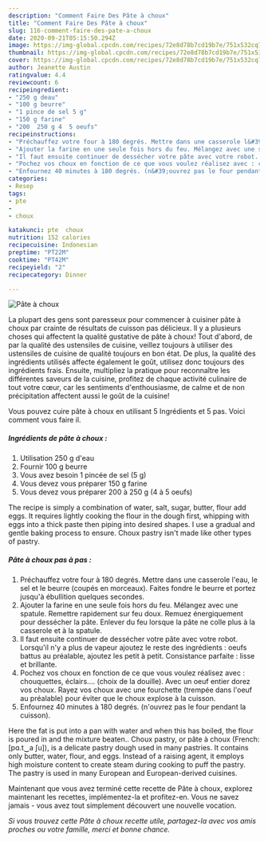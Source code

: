 ```yaml
---
description: "Comment Faire Des Pâte à choux"
title: "Comment Faire Des Pâte à choux"
slug: 116-comment-faire-des-pate-a-choux
date: 2020-09-21T05:15:50.294Z
image: https://img-global.cpcdn.com/recipes/72e8d78b7cd19b7e/751x532cq70/pate-a-choux-photo-principale-de-la-recette.jpg
thumbnail: https://img-global.cpcdn.com/recipes/72e8d78b7cd19b7e/751x532cq70/pate-a-choux-photo-principale-de-la-recette.jpg
cover: https://img-global.cpcdn.com/recipes/72e8d78b7cd19b7e/751x532cq70/pate-a-choux-photo-principale-de-la-recette.jpg
author: Jeanette Austin
ratingvalue: 4.4
reviewcount: 6
recipeingredient:
- "250 g deau"
- "100 g beurre"
- "1 pince de sel 5 g"
- "150 g farine"
- "200  250 g 4  5 oeufs"
recipeinstructions:
- "Préchauffez votre four à 180 degrés. Mettre dans une casserole l&#39;eau, le sel et le beurre (coupés en morceaux). Faites fondre le beurre et portez jusqu&#39;à ébullition quelques secondes."
- "Ajouter la farine en une seule fois hors du feu. Mélangez avec une spatule. Remettre rapidement sur feu doux. Remuez énergiquement pour dessécher la pâte. Enlever du feu lorsque la pâte ne colle plus à la casserole et à la spatule."
- "Il faut ensuite continuer de dessécher votre pâte avec votre robot. Lorsqu&#39;il n&#39;y a plus de vapeur ajoutez le reste des ingrédients : oeufs battus au préalable, ajoutez les petit à petit. Consistance parfaite : lisse et brillante."
- "Pochez vos choux en fonction de ce que vous voulez réalisez avec : chouquettes, éclairs.... (choix de la douille). Avec un oeuf entier dorez vos choux. Rayez vos choux avec une fourchette (trempée dans l&#39;oeuf au préalable) pour éviter que le choux explose à la cuisson."
- "Enfournez 40 minutes à 180 degrés. (n&#39;ouvrez pas le four pendant la cuisson)."
categories:
- Resep
tags:
- pte
- 
- choux

katakunci: pte  choux 
nutrition: 152 calories
recipecuisine: Indonesian
preptime: "PT22M"
cooktime: "PT42M"
recipeyield: "2"
recipecategory: Dinner

---
```



![Pâte à choux](https://img-global.cpcdn.com/recipes/72e8d78b7cd19b7e/751x532cq70/pate-a-choux-photo-principale-de-la-recette.jpg)

La plupart des gens sont paresseux pour commencer à cuisiner pâte à choux par crainte de résultats de cuisson pas délicieux. Il y a plusieurs choses qui affectent la qualité gustative de pâte à choux! Tout d'abord, de par la qualité des ustensiles de cuisine, veillez toujours à utiliser des ustensiles de cuisine de qualité toujours en bon état. De plus, la qualité des ingrédients utilisés affecte également le goût, utilisez donc toujours des ingrédients frais. Ensuite, multipliez la pratique pour reconnaître les différentes saveurs de la cuisine, profitez de chaque activité culinaire de tout votre cœur, car les sentiments d'enthousiasme, de calme et de non précipitation affectent aussi le goût de la cuisine!

<!--inarticleads1-->

Vous pouvez cuire pâte à choux en utilisant 5 Ingrédients et 5 pas. Voici comment vous faire il.

##### Ingrédients de pâte à choux :

1. Utilisation 250 g d&#39;eau
1. Fournir 100 g beurre
1. Vous avez besoin 1 pincée de sel (5 g)
1. Vous devez vous préparer 150 g farine
1. Vous devez vous préparer 200 à 250 g (4 à 5 oeufs)


The recipe is simply a combination of water, salt, sugar, butter, flour add eggs. It requires lightly cooking the flour in the dough first, whipping with eggs into a thick paste then piping into desired shapes. I use a gradual and gentle baking process to ensure. Choux pastry isn&#39;t made like other types of pastry. 

<!--inarticleads2-->

##### Pâte à choux pas à pas :

1. Préchauffez votre four à 180 degrés. Mettre dans une casserole l&#39;eau, le sel et le beurre (coupés en morceaux). Faites fondre le beurre et portez jusqu&#39;à ébullition quelques secondes.
1. Ajouter la farine en une seule fois hors du feu. Mélangez avec une spatule. Remettre rapidement sur feu doux. Remuez énergiquement pour dessécher la pâte. Enlever du feu lorsque la pâte ne colle plus à la casserole et à la spatule.
1. Il faut ensuite continuer de dessécher votre pâte avec votre robot. Lorsqu&#39;il n&#39;y a plus de vapeur ajoutez le reste des ingrédients : oeufs battus au préalable, ajoutez les petit à petit. Consistance parfaite : lisse et brillante.
1. Pochez vos choux en fonction de ce que vous voulez réalisez avec : chouquettes, éclairs.... (choix de la douille). Avec un oeuf entier dorez vos choux. Rayez vos choux avec une fourchette (trempée dans l&#39;oeuf au préalable) pour éviter que le choux explose à la cuisson.
1. Enfournez 40 minutes à 180 degrés. (n&#39;ouvrez pas le four pendant la cuisson).


Here the fat is put into a pan with water and when this has boiled, the flour is poured in and the mixture beaten.. Choux pastry, or pâte à choux (French: [pɑ.t‿a ʃu]), is a delicate pastry dough used in many pastries. It contains only butter, water, flour, and eggs. Instead of a raising agent, it employs high moisture content to create steam during cooking to puff the pastry. The pastry is used in many European and European-derived cuisines. 

<!--inarticleads1-->

<p>
Maintenant que vous avez terminé cette recette de Pâte à choux, explorez maintenant les recettes, implémentez-la et profitez-en. Vous ne savez jamais - vous avez tout simplement découvert une nouvelle vocation.
</p>

<p>
<i>Si vous trouvez cette Pâte à choux recette utile, partagez-la avec vos amis proches ou votre famille, merci et bonne chance.</i>
</p>
